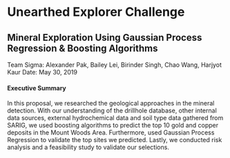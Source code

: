 # Unearthed Explorer Challenge

## Mineral Exploration Using Gaussian Process Regression & Boosting Algorithms



Team Sigma: Alexander Pak, Bailey Lei, Birinder Singh, Chao Wang, Harjyot Kaur
Date:  May 30, 2019

#### Executive Summary
In this proposal, we researched the geological approaches in the mineral detection. With our understanding of the drillhole database, other internal data sources, external hydrochemical data and soil type data gathered from SARIG, we used boosting algorithms to predict the top 10 gold and copper deposits in the Mount Woods Area. Furthermore, used Gaussian Process Regression to validate the top sites we predicted. Lastly, we conducted risk analysis and a feasibility study to validate our selections.
